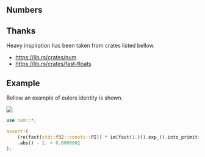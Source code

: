 ## Numbers

## Thanks
Heavy inspiration has been taken from crates listed bellow.

- https://lib.rs/crates/num
- https://lib.rs/crates/fast-floats

## Example

Bellow an example of eulers identity is shown.

<img src="https://render.githubusercontent.com/render/math?math=e^{i \pi} = -1">

```rust
use num::*;

assert!(
    (re(fast(std::f32::consts::PI)) * im(fast(1.))).exp_().into_primitive()
    .abs() - 1. < 0.0000002
);
```
